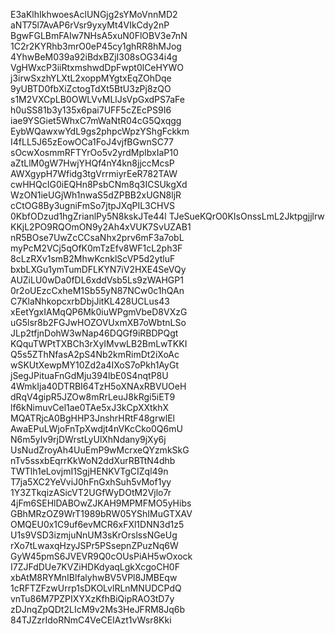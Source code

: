 E3aKlhIkhwoesAclUNGjg2sYMoVnnMD2
aNT75l7AvAP6rVsr9yxyMt4VIkCdy2nP
BgwFGLBmFAIw7NHsA5xuN0FlOBV3e7nN
1C2r2KYRhb3mrO0eP45cy1ghRR8hMJog
4YhwBeM039a92iBdxBZjI308sOG34i4g
VgHWxcP3iiRtxmshwdDpFwpt0lCeHYWO
j3irwSxzhYLXtL2xoppMYgtxEqZOhDqe
9yUBTD0fbXiZctogTdXt5BtU3zPj8zQO
s1M2VXCpLB0OWLVvMLlJsVpGxdPS7aFe
h0uSS81b3y135x6pai7UFF5cZEcPS9I6
iae9YSGiet5WhxC7mWaNtR04cG5Qxqgg
EybWQawxwYdL9gs2phpcWpzYShgFckkm
I4fLL5J65zEowOCa1FoJ4vjfBGwnSC77
sOcwXosmmRFTYrOo5v2yrdMpIbxIaP10
aZtLlM0gW7HwjYHQf4nY4kn8jjccMcsP
AWXgypH7Wfidg3tgVrrmiyrEeR782TAW
cwHHQcIG0iEQHn8PsbCNm8q3ICSUkgXd
WzON1ieUGjWh1nwaS5dZPBB2xUGN8ljR
cCtOG8By3ugniFmSo7jtpJXqPIL3CHVS
0KbfODzud1hgZrianlPy5N8kskJTe44l
TJeSueKQrO0KIsOnssLmL2Jktpgjjlrw
KKjL2PO9RQOmON9y2Ah4xVUK7SvUZAB1
nR5BOse7UwZcCCsaNhx2prv6mF3a7obL
myPcM2VCj5qOfK0mTzEfv8WF1cL2ph3F
8cLzRXv1smB2MhwKcnklScVP5d2ytluF
bxbLXGu1ymTumDFLKYN7iV2HXE4SeVQy
AUZiLU0wDa0fDL6xddVsb5Ls9zWAHGP1
0r2oUEzcCxheM1Sb55yN87NCw0c1hQAn
C7KlaNhkopcxrbDbjJitKL428UCLus43
xEetYgxIAMqQP6Mk0iuWPgmVbeD8VXzG
uG5lsr8b2FGJwHOZOVUxmXB7oWbtnLSo
JLp2tfjnDohW3wNap46DQGf9iRBDPQgt
KQquTWPtTXBCh3rXyIMvwLB2BmLwTKKI
Q5s5ZThNfasA2pS4Nb2kmRimDt2iXoAc
wSKUtXewpMY10Zd2a4IXoS7oPkh1AyGt
jSegJPituaFnGdMju394lbE0S4nqtP8U
4WmkIja40DTRBI64TzH5oXNAxRBVUOeH
dRqV4gipR5JZOw8mRrLeuJ8kRgi5iET9
lf6kNimuvCel1ae0TAe5xJ3kCpXXtkhX
MQATRjcA0BgHHP3JnshrHRtF48grwlEl
AwaEPuLWjoFnTpXwdjt4nVKcCko0Q6mU
N6m5yIv9rjDWrstLyUlXhNdany9jXy6j
UsNudZroyAh4UuEmP9wMcrxeQYzmkSkG
nTv5ssxbEqrrKkWoN2ddXurRBTtN4dhb
TWTlh1eLovjmI1SgjHENKVTgCIZql49n
T7ja5XC2YeVviJ0hFnGxhSuh5vMof1yy
1Y3ZTkqizASicVT2UGfWyDOtM2Vjlo7r
4jFm6SEHlDABOwZJKAH9MPMFMO5yHibs
GBhMRzOZ9WrT1989bRW05YShIMuGTXAV
OMQEU0x1C9uf6evMCR6xFXl1DNN3d1z5
U1s9VSD3izmjuNnUM3sKrOrslssNGeUg
rXo7tLwaxqHzyJSPr5PSsepnZPuzNq6W
GyW45pmS6JVEVR9Q0cOUsPiAH5wOxock
I7ZJFdDUe7KVZiHDKdyaqLgkXcgoCH0F
xbAtM8RYMnIBlfalyhwBV5VPl8JMBEqw
1cRFTZFzwUrrp1sDKOLvlRLnMNUDCPdQ
vnTu86M7PZPIXYXzKfhBiQipRAO3tD7y
zDJnqZpQDt2LIcM9v2Ms3HeJFRM8Jq6b
84TJZzrIdoRNmC4VeCEIAzt1vWsr8Kki
